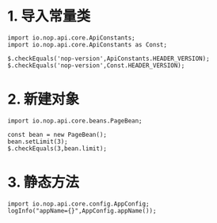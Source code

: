 # 1. 导入常量类

````expr
import io.nop.api.core.ApiConstants;
import io.nop.api.core.ApiConstants as Const;

$.checkEquals('nop-version',ApiConstants.HEADER_VERSION);
$.checkEquals('nop-version',Const.HEADER_VERSION);
````

# 2. 新建对象

````expr
import io.nop.api.core.beans.PageBean;

const bean = new PageBean();
bean.setLimit(3);
$.checkEquals(3,bean.limit);
````

# 3. 静态方法

````expr
import io.nop.api.core.config.AppConfig;
logInfo("appName={}",AppConfig.appName());
````